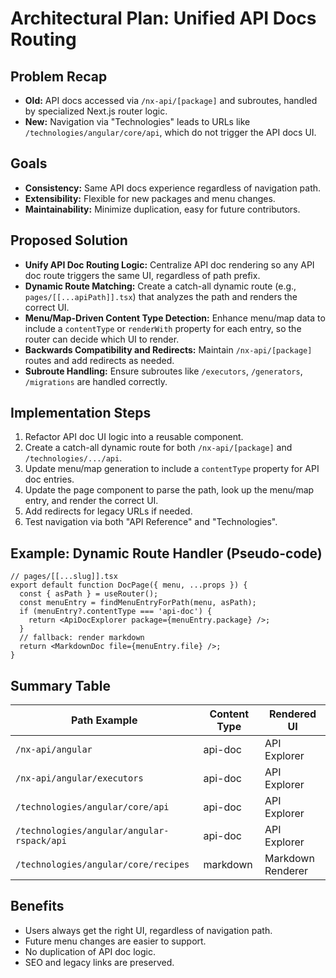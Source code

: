 # Architectural Plan: Unified API Docs Routing

## Problem Recap

- **Old:** API docs accessed via `/nx-api/[package]` and subroutes, handled by specialized Next.js router logic.
- **New:** Navigation via "Technologies" leads to URLs like `/technologies/angular/core/api`, which do not trigger the API docs UI.

## Goals

- **Consistency:** Same API docs experience regardless of navigation path.
- **Extensibility:** Flexible for new packages and menu changes.
- **Maintainability:** Minimize duplication, easy for future contributors.

## Proposed Solution

- **Unify API Doc Routing Logic:** Centralize API doc rendering so any API doc route triggers the same UI, regardless of path prefix.
- **Dynamic Route Matching:** Create a catch-all dynamic route (e.g., `pages/[[...apiPath]].tsx`) that analyzes the path and renders the correct UI.
- **Menu/Map-Driven Content Type Detection:** Enhance menu/map data to include a `contentType` or `renderWith` property for each entry, so the router can decide which UI to render.
- **Backwards Compatibility and Redirects:** Maintain `/nx-api/[package]` routes and add redirects as needed.
- **Subroute Handling:** Ensure subroutes like `/executors`, `/generators`, `/migrations` are handled correctly.

## Implementation Steps

1. Refactor API doc UI logic into a reusable component.
2. Create a catch-all dynamic route for both `/nx-api/[package]` and `/technologies/.../api`.
3. Update menu/map generation to include a `contentType` property for API doc entries.
4. Update the page component to parse the path, look up the menu/map entry, and render the correct UI.
5. Add redirects for legacy URLs if needed.
6. Test navigation via both "API Reference" and "Technologies".

## Example: Dynamic Route Handler (Pseudo-code)

```tsx
// pages/[[...slug]].tsx
export default function DocPage({ menu, ...props }) {
  const { asPath } = useRouter();
  const menuEntry = findMenuEntryForPath(menu, asPath);
  if (menuEntry?.contentType === 'api-doc') {
    return <ApiDocExplorer package={menuEntry.package} />;
  }
  // fallback: render markdown
  return <MarkdownDoc file={menuEntry.file} />;
}
```

## Summary Table

| Path Example                               | Content Type | Rendered UI       |
| ------------------------------------------ | ------------ | ----------------- |
| `/nx-api/angular`                          | api-doc      | API Explorer      |
| `/nx-api/angular/executors`                | api-doc      | API Explorer      |
| `/technologies/angular/core/api`           | api-doc      | API Explorer      |
| `/technologies/angular/angular-rspack/api` | api-doc      | API Explorer      |
| `/technologies/angular/core/recipes`       | markdown     | Markdown Renderer |

## Benefits

- Users always get the right UI, regardless of navigation path.
- Future menu changes are easier to support.
- No duplication of API doc logic.
- SEO and legacy links are preserved.
